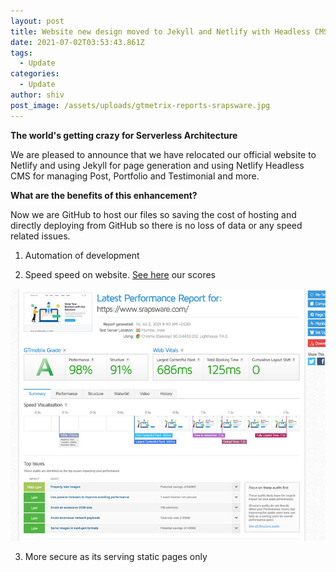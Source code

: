 ```yaml
---
layout: post
title: Website new design moved to Jekyll and Netlify with Headless CMS
date: 2021-07-02T03:53:43.861Z
tags:
  - Update
categories:
  - Update
author: shiv
post_image: /assets/uploads/gtmetrix-reports-srapsware.jpg
---
```

**The world's getting crazy for  Serverless Architecture**

We are pleased to announce that we have relocated our official website to Netlify and using Jekyll for page generation and using Netlify Headless CMS for managing Post, Portfolio and Testimonial and more.

**What are the benefits of this enhancement?** 

Now we are GitHub to host our files so saving the cost of hosting and directly deploying from GitHub so there is no loss of data or any speed related issues. 

1. Automation of development

2. Speed speed on website. [See here](https://gtmetrix.com/reports/www.srapsware.com/EouVaVIM/) our scores

![](/assets/uploads/gtmetrix-reports-srapsware.jpg)

3. More secure as its serving static pages only